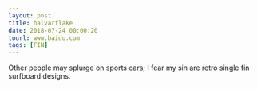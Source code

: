 ```yaml
---
layout: post
title: halvarflake
date: 2018-07-24 00:00:20
tourl: www.baidu.com
tags: [FIN]
---
```

Other people may splurge on sports cars; I fear my sin are retro single fin surfboard designs.
